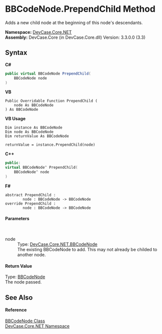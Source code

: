 # BBCodeNode.PrependChild Method 
 

Adds a new child node at the beginning of this node's descendants.

**Namespace:**&nbsp;<a href="N_DevCase_Core_NET">DevCase.Core.NET</a><br />**Assembly:**&nbsp;DevCase.Core (in DevCase.Core.dll) Version: 3.3.0.0 (3.3)

## Syntax

**C#**<br />
``` C#
public virtual BBCodeNode PrependChild(
	BBCodeNode node
)
```

**VB**<br />
``` VB
Public Overridable Function PrependChild ( 
	node As BBCodeNode
) As BBCodeNode
```

**VB Usage**<br />
``` VB Usage
Dim instance As BBCodeNode
Dim node As BBCodeNode
Dim returnValue As BBCodeNode

returnValue = instance.PrependChild(node)
```

**C++**<br />
``` C++
public:
virtual BBCodeNode^ PrependChild(
	BBCodeNode^ node
)
```

**F#**<br />
``` F#
abstract PrependChild : 
        node : BBCodeNode -> BBCodeNode 
override PrependChild : 
        node : BBCodeNode -> BBCodeNode 
```


#### Parameters
&nbsp;<dl><dt>node</dt><dd>Type: <a href="T_DevCase_Core_NET_BBCodeNode">DevCase.Core.NET.BBCodeNode</a><br />The existing BBCodeNode to add. This may not already be childed to another node.</dd></dl>

#### Return Value
Type: <a href="T_DevCase_Core_NET_BBCodeNode">BBCodeNode</a><br />The node passed.

## See Also


#### Reference
<a href="T_DevCase_Core_NET_BBCodeNode">BBCodeNode Class</a><br /><a href="N_DevCase_Core_NET">DevCase.Core.NET Namespace</a><br />